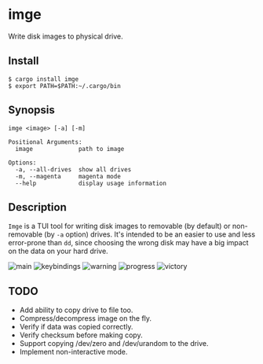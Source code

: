 # imge

Write disk images to physical drive.

## Install

```
$ cargo install imge
$ export PATH=$PATH:~/.cargo/bin
```

## Synopsis

```
imge <image> [-a] [-m]

Positional Arguments:
  image             path to image

Options:
  -a, --all-drives  show all drives
  -m, --magenta     magenta mode
  --help            display usage information
```

## Description

`Imge` is a TUI tool for writing disk images to removable (by default) or non-removable (by `-a` option) drives. It's intended to be an easier to use and less error-prone than `dd`, since choosing the wrong disk may have a big impact on the data on your hard drive.

![main](screenshots/1-main.avif)
![keybindings](screenshots/2-keybindings.avif)
![warning](screenshots/3-warning.avif)
![progress](screenshots/4-progress.avif)
![victory](screenshots/5-victory.avif)

## TODO

- Add ability to copy drive to file too.
- Compress/decompress image on the fly.
- Verify if data was copied correctly.
- Verify checksum before making copy.
- Support copying /dev/zero and /dev/urandom to the drive.
- Implement non-interactive mode.
